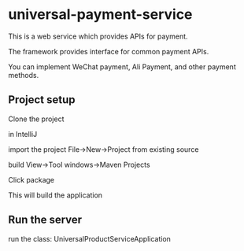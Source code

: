 # universal-payment-service

This is a web service which provides APIs for payment.

The framework provides interface for common payment APIs. 

You can implement WeChat payment, Ali Payment, and other payment methods.

## Project setup
Clone the project

in IntelliJ

import the project
File->New->Project from existing source

build
View->Tool windows->Maven Projects

Click package

This will build the application


## Run the server
run the class:
UniversalProductServiceApplication

